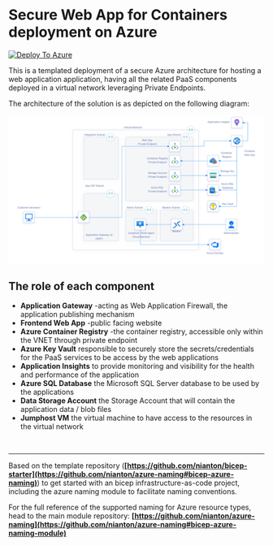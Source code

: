 # Secure Web App for Containers deployment on Azure

[![Deploy To Azure](https://aka.ms/deploytoazurebutton)](https://portal.azure.com/#create/Microsoft.Template/uri/https%3A%2F%2Fraw.githubusercontent.com%2Fnianton%2Fazure-secure-webapp-container%2Fmain%2Fazure.deploy.json)


This is a templated deployment of a secure Azure architecture for hosting a web application application, having all the related PaaS components deployed in a virtual network leveraging Private Endpoints.

The architecture of the solution is as depicted on the following diagram:

![Artitectural Diagram](./assets/azure-deployment-diagram.png?raw=true)

## The role of each component
* **Application Gateway** -acting as Web Application Firewall, the application publishing mechanism
* **Frontend Web App** -public facing website
* **Azure Container Registry** -the container registry, accessible only within the VNET through private endpoint
* **Azure Key Vault** responsible to securely store the secrets/credentials for the PaaS services to be access by the web applications
* **Application Insights** to provide monitoring and visibility for the health and performance of the application
* **Azure SQL Database** the Microsoft SQL Server database to be used by the applications
* **Data Storage Account** the Storage Account that will contain the application data / blob files
* **Jumphost VM** the virtual machine to have access to the resources in the virtual network

<br>

---
Based on the template repository (**[https://github.com/nianton/bicep-starter](https://github.com/nianton/azure-naming#bicep-azure-naming)**) to get started with an bicep infrastructure-as-code project, including the azure naming module to facilitate naming conventions. 

For the full reference of the supported naming for Azure resource types, head to the main module repository: **[https://github.com/nianton/azure-naming](https://github.com/nianton/azure-naming#bicep-azure-naming-module)**